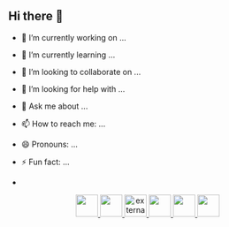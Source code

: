 ## Hi there 👋


- 🔭 I’m currently working on ...
- 🌱 I’m currently learning ...
- 👯 I’m looking to collaborate on ...
- 🤔 I’m looking for help with ...
- 💬 Ask me about ...
- 📫 How to reach me: ...
- 😄 Pronouns: ...
- ⚡ Fun fact: ...

- 
<div id="linguagens" align="center">
  <a href="https://www.python.org/"><img src="https://img.icons8.com/plasticine/100/python.png" width="40">
  <a href="https://www.java.com/pt-BR/"><img src="https://img.icons8.com/plasticine/100/java-coffee-cup-logo.png" width="40">
  <a href="https://software.fujitsu.com/jp/manual/manualfiles/m150010/b1wd3367/01enz200/index.html"> <img src="https://img.icons8.com/external-filled-outline-icons-maxicons/85/external-ancient-the-lost-world-filled-outline-filled-outline-icons-maxicons-9.png" alt="external-ancient-the-lost-world-flat-flat-icons-maxicons-21" width="40">
  <a href="https://html.com/"><img src="https://img.icons8.com/plasticine/100/html-5.png" width="40">
  <a href="https://css3.com/"><img src="https://img.icons8.com/plasticine/100/css3.png" width="40">
  <a href="https://www.mysql.com/"><img src="https://img.icons8.com/plasticine/100/oracle-pl-sql--v3.png" width="40">
  </a>
</div>

